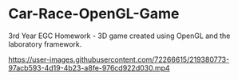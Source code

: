 # Car-Race-OpenGL-Game

3rd Year EGC Homework - 3D game created using OpenGL and the laboratory framework.

https://user-images.githubusercontent.com/72266615/219380773-97acb593-4d19-4b23-a8fe-976cd922d030.mp4

